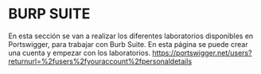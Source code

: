 # BURP SUITE
En esta sección se van a realizar los diferentes laboratorios disponibles en Portswigger, para trabajar con Burb Suite.
En esta página se puede crear una cuenta y empezar con los laboratorios. https://portswigger.net/users?returnurl=%2fusers%2fyouraccount%2fpersonaldetails
